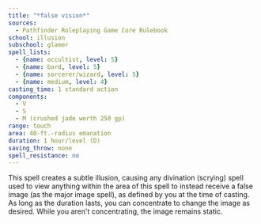 ```yaml
---
title: "*false vision*"
sources:
  - Pathfinder Roleplaying Game Core Rulebook
school: illusion
subschool: glamer
spell_lists:
  - {name: occultist, level: 5}
  - {name: bard, level: 5}
  - {name: sorcerer/wizard, level: 5}
  - {name: medium, level: 4}
casting_time: 1 standard action
components:
  - V
  - S
  - M (crushed jade worth 250 gp)
range: touch
area: 40-ft.-radius emanation
duration: 1 hour/level (D)
saving_throw: none
spell_resistance: no
---
```


This spell creates a subtle illusion, causing any divination (scrying) spell used to view anything within the area of this spell to instead receive a false image (as the major image spell), as defined by you at the time of casting. As long as the duration lasts, you can concentrate to change the image as desired. While you aren't concentrating, the image remains static.

